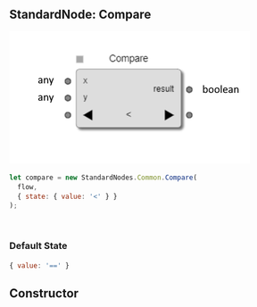 ## StandardNode: Compare

<img class="zoomable" alt="Compare standard node" src="/images/standard-nodes/common/compare.png" />

<Hierarchy :extend="{name: 'Node', link: '../../api/classes/node.html'}" />
<br/>

```js
let compare = new StandardNodes.Common.Compare(
  flow,
  { state: { value: '<' } }
);
```

<br/>

### Default State

```js
{ value: '==' }
```

## Constructor

<Method type="method">
  <template v-slot:signature>
    new Compare(<strong>flow: </strong><em><Ref to="../../api/classes/flow">Flow</Ref></em>,
    <strong>options?: </strong><em><Ref to="../api/interfaces/node-creator-options">NodeCreatorOptions</Ref></em>):
    <em><Ref to="#standardnode-compare">Compare</Ref></em>
  </template>
  <template v-slot:params>
    <Param name="flow">
      <em><Ref to="../../api/classes/flow">Flow</Ref></em>
    </Param>
    <Param name="options?">
      <em><Ref to="../../api/interfaces/node-creator-options">NodeCreatorOptions</Ref></em>
      <template v-slot:default-value>
        <em>{}</em>
      </template>
    </Param>
  </template>
</Method>
